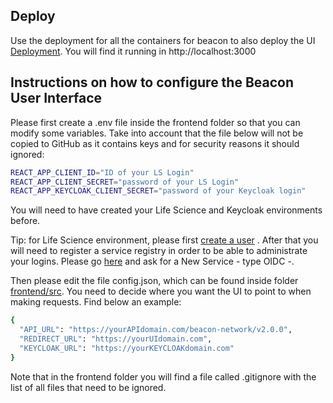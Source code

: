 ## Deploy

Use the deployment for all the containers for beacon to also deploy the UI [Deployment](https://github.com/EGA-archive/beacon2-ri-api/blob/develop/deploy/README.md). You will find it running in http://localhost:3000

## Instructions on how to configure the Beacon User Interface
 
Please first create a .env file inside the frontend folder so that you can modify some variables. Take into account that the file below will not be copied to GitHub as it contains keys and for security reasons it should ignored: 

```bash
REACT_APP_CLIENT_ID="ID of your LS Login"
REACT_APP_CLIENT_SECRET="password of your LS Login"
REACT_APP_KEYCLOAK_CLIENT_SECRET="password of your Keycloak login"
```

You will need to have created your Life Science and Keycloak environments before.

Tip: for Life Science environment, please first [create a user](https://lifescience-ri.eu/ls-login/users/how-to-get-and-use-life-science-id.html) . 
After that you will need to register a service registry in order to be able to administrate your logins. Please go [here](https://services.aai.lifescience-ri.eu/spreg/) and ask for a New Service - type OIDC -.


Then please edit the file config.json, which can be found inside folder [frontend/src](https://github.com/EGA-archive/beacon2-ri-api/blob/develop/frontend/src/config.json). You need to decide where you want the UI to point to when making requests. Find below an example:

 ```bash
{
   "API_URL": "https://yourAPIdomain.com/beacon-network/v2.0.0",
   "REDIRECT_URL": "https://yourUIdomain.com",
   "KEYCLOAK_URL": "https://yourKEYCLOAKdomain.com"
 }
```

Note that in the frontend folder you will find a file called .gitignore with the list of all files that need to be ignored.
